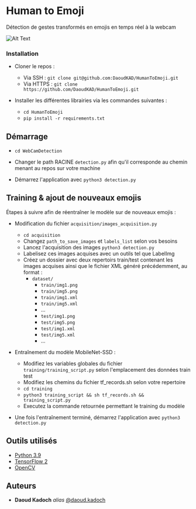# Human to Emoji

Détection de gestes transformés en emojis en temps réel à la webcam 

![Alt Text](https://github.com/DaoudKAD/HumanToEmoji/blob/master/resultat.gif)

### Installation

- Cloner le repos : 
  - Via SSH : ``git clone git@github.com:DaoudKAD/HumanToEmoji.git``
  - Via HTTPS : ``git clone https://github.com/DaoudKAD/HumanToEmoji.git``


- Installer les différentes librairies via les commandes suivantes :
  - ``cd HumanToEmoji`` 
  - ``pip install -r requirements.txt``  

## Démarrage

- ``cd WebCamDetection``


- Changer le path RACINE ``detection.py`` afin qu'il corresponde au chemin menant au repos sur votre machine

- Démarrez l'application avec ``python3 detection.py``


## Training & ajout de nouveaux emojis

Étapes à suivre afin de réentraîner le modèle sur de nouveaux emojis :

- Modification du fichier ``acquisition/images_acquisition.py``
  - ``cd acquisition``
  - Changez ``path_to_save_images`` et ``labels_list`` selon vos besoins
  - Lancez l'acquisition des images ``python3 detection.py``
  - Labelisez ces images acquises avec un outils tel que LabelImg
  - Créez un dossier avec deux repertoirs train/test contenant les images acquises ainsi que le fichier XML généré précédemment, au format : 
    - ``dataset/``
      - ``train/img1.png``
      - ``train/img5.png``
      - ``train/img1.xml``
      - ``train/img5.xml``
      - ...
      - ``test/img1.png``
      - ``test/img5.png``
      - ``test/img1.xml``
      - ``test/img5.xml``
      - ...
  

- Entraînement du modèle MobileNet-SSD : 
  - Modifiez les variables globales du fichier ``training/training_script.py`` selon l'emplacement des données train test
  - Modifiez les chemins du fichier tf_records.sh selon votre repertoire
  - ``cd training``
  - ``python3 training_script && sh tf_records.sh && training_script.py``
  - Executez la commande retournée permettant le training du modèle
  

- Une fois l'entraînement terminé, démarrez l'application avec ``python3 detection.py``

## Outils utilisés

* [Python 3.9](https://www.python.org/) 
* [TensorFlow 2](https://www.tensorflow.org/) 
* [OpenCV](https://opencv.org/)

## Auteurs
* **Daoud Kadoch** _alias_ [@daoud.kadoch](https://github.com/DaoudKAD)
